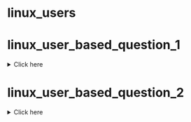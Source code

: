 # linux_users

# linux_user_based_question_1

<details><summary>Click here</summary>
<p>

```bash
  1. Create an user named  test007 with following details 
  2. set password for test000 user as LinuxLife 
  3. for this user set alias of date command by the name of  mytime 
  4. Alias must be permanent 
  5. login from this user and run any two commands and store output in the output.txt under Desktop folder 
  6. check userID for this user and change it to 3009 
```

</p>
</details>

# linux_user_based_question_2

<details><summary>Click here</summary>
<p>

```bash
  1. Create an user named  student with following details 
  2. set password for student user as LinuxLife 
  3. for this user set alias of cal command by the name of  mycal
  4. Alias must be permanent 
  5. change home directory of this user to /tmp/student 
  6. change shell for this user to /bin/sh 
  7. restart your system and check everything is permanent for this user
```

</p>
</details>
